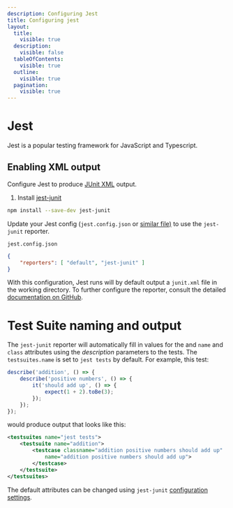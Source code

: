 ```yaml
---
description: Configuring Jest
title: Configuring jest
layout:
  title:
    visible: true
  description:
    visible: false
  tableOfContents:
    visible: true
  outline:
    visible: true
  pagination:
    visible: true
---
```


# Jest

Jest is a popular testing framework for JavaScript and Typescript.

## Enabling XML output
Configure Jest to produce [JUnit XML](https://github.com/testmoapp/junitxml) output.

1. Install [jest-junit](https://github.com/jest-community/jest-junit) 

``` bash
npm install --save-dev jest-junit
```

Update your Jest config (`jest.config.json` 
or [similar file)](https://jestjs.io/docs/configuration) to use the `jest-junit`
reporter.

`jest.config.json`

```json
{
    "reporters": [ "default", "jest-junit" ]
}
```

With this configuration, Jest runs will by default output 
a `junit.xml` file in the working directory. 
To further configure the reporter, consult the 
detailed [documentation on GitHub](https://github.com/jest-community/jest-junit?tab=readme-ov-file#jest-junit).


# Test Suite naming and output
The `jest-junit` reporter will automatically fill in values for 
the _<testcase>_ and _<testsuite>_ `name` and `class` attributes using 
the _description_ parameters to the tests. The `testsuites.name` is set 
to `jest tests` by default. For example, this test:

```javascript
describe('addition', () => {
    describe('positive numbers', () => {
        it('should add up', () => {
            expect(1 + 2).toBe(3);
        });
    });
});
```
would produce output that looks like this:

```xml
<testsuites name="jest tests">
    <testsuite name="addition">
        <testcase classname="addition positive numbers should add up"
            name="addition positive numbers should add up">
        </testcase>
    </testsuite>
</testsuites>
```
The default attributes can be changed using `jest-junit` [configuration settings](https://github.com/jest-community/jest-junit?tab=readme-ov-file#configuration).



